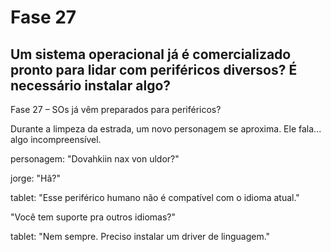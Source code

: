 # Fase 27

## Um sistema operacional já é comercializado pronto para lidar com periféricos diversos? É necessário instalar algo?

Fase 27 – SOs já vêm preparados para periféricos?

Durante a limpeza da estrada, um novo personagem se aproxima. Ele fala... algo incompreensível.

personagem: "Dovahkiin nax von uldor?"

jorge: "Hã?"

tablet: "Esse periférico humano não é compatível com o idioma atual."

"Você tem suporte pra outros idiomas?"

tablet: "Nem sempre. Preciso instalar um driver de linguagem."

